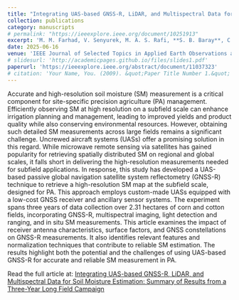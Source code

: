 ```yaml
---
title: "Integrating UAS-based GNSS-R, LiDAR, and Multispectral Data for Soil Moisture Estimation: Summary of Results from a Three-Year Long Field Campaign"
collection: publications
category: manuscripts
# permalink: "https://ieeexplore.ieee.org/document/10251913"
excerpt: 'M. M. Farhad, V. Senyurek, M. A. S. Rafi, **S. B. Baray**, C. McCraine, L. A. Hathcock, A. Adeli, Y. Huang, A. C. Gurbuz, and M. Kurum, “Integrating UAS-based GNSS-R, LiDAR, and Multispectral Data for Soil Moisture Estimation: Summary of Results from a Three-Year Long Field Campaign,” IEEE J. Sel. Topics Appl. Earth Observations Remote Sensing, vol. 18, pp. 16896–16915, 2025, doi: 10.1109/JSTARS.2025.3580114.'
date: 2025-06-16
venue: 'IEEE Journal of Selected Topics in Applied Earth Observations and Remote Sensing'
# slidesurl: 'http://academicpages.github.io/files/slides1.pdf'
paperurl: 'https://ieeexplore.ieee.org/abstract/document/11037323'
# citation: 'Your Name, You. (2009). &quot;Paper Title Number 1.&quot; <i>Journal 1</i>. 1(1).'
---
```

Accurate and high-resolution soil moisture (SM) measurement is a critical component for site-specific precision agriculture (PA) management. Efficiently observing SM at high resolution on a subfield scale can enhance irrigation planning and management, leading to improved yields and product quality while also conserving environmental resources. However, obtaining such detailed SM measurements across large fields remains a significant challenge. Uncrewed aircraft systems (UASs) offer a promising solution in this regard. While microwave remote sensing via satellites has gained popularity for retrieving spatially distributed SM on regional and global scales, it falls short in delivering the high-resolution measurements needed for subfield applications. In response, this study has developed a UAS-based passive global navigation satellite system reflectometry (GNSS-R) technique to retrieve a high-resolution SM map at the subfield scale, designed for PA. This approach employs custom-made UASs equipped with a low-cost GNSS receiver and ancillary sensor systems. The experiment spans three years of data collection over 2.31 hectares of corn and cotton fields, incorporating GNSS-R, multispectral imaging, light detection and ranging, and in situ SM measurements. This article examines the impact of receiver antenna characteristics, surface factors, and GNSS constellations on GNSS-R measurements. It also identifies relevant features and normalization techniques that contribute to reliable SM estimation. The results highlight both the potential and the challenges of using UAS-based GNSS-R for accurate and reliable SM measurement in PA.

Read the full article at: [Integrating UAS-based GNSS-R, LiDAR, and Multispectral Data for Soil Moisture Estimation: Summary of Results from a Three-Year Long Field Campaign](https://ieeexplore.ieee.org/abstract/document/11037323)